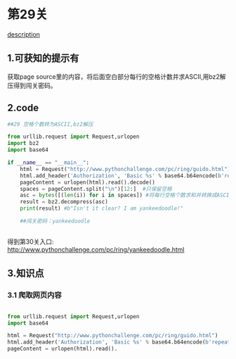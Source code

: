 # 第29关

[description](http://www.pythonchallenge.com/pc/ring/guido.html)

## 1.可获知的提示有

获取page source里的内容，将后面空白部分每行的空格计数并求ASCII,用bz2解压得到闯关密码。



## 2.code
```python
##29 空格个数转为ASCII,bz2解压

from urllib.request import Request,urlopen
import bz2
import base64

if __name__ == "__main__":
    html = Request("http://www.pythonchallenge.com/pc/ring/guido.html")
    html.add_header('Authorization', 'Basic %s' % base64.b64encode(b'repeat:switch').decode())
    pageContent = urlopen(html).read().decode()
    spaces = pageContent.split("\n")[12:]  #只保留空格
    asc = bytes([(len(i)) for i in spaces]) #将每行空格个数求和并转换成ASCII
    result = bz2.decompress(asc)
    print(result) #b"Isn't it clear? I am yankeedoodle!"

    ##闯关密码：yankeedoodle



```
得到第30关入口: http://www.pythonchallenge.com/pc/ring/yankeedoodle.html
## 3.知识点
### 3.1 爬取网页内容
```python

from urllib.request import Request,urlopen
import base64

html = Request("http://www.pythonchallenge.com/pc/ring/guido.html")
html.add_header('Authorization', 'Basic %s' % base64.b64encode(b'repeat:switch').decode())
pageContent = urlopen(html).read().

```






